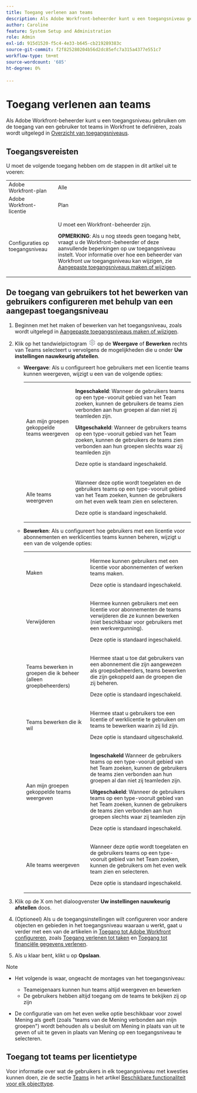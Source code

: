 ```yaml
---
title: Toegang verlenen aan teams
description: Als Adobe Workfront-beheerder kunt u een toegangsniveau gebruiken om de toegang van een gebruiker tot teams in Workfront te definiëren
author: Caroline
feature: System Setup and Administration
role: Admin
exl-id: 915d1520-f5c4-4e33-b645-cb219289383c
source-git-commit: f2f825280204b56d2dc85efc7a315a4377e551c7
workflow-type: tm+mt
source-wordcount: '685'
ht-degree: 0%

---
```


# Toegang verlenen aan teams

Als Adobe Workfront-beheerder kunt u een toegangsniveau gebruiken om de toegang van een gebruiker tot teams in Workfront te definiëren, zoals wordt uitgelegd in [Overzicht van toegangsniveaus](../../../administration-and-setup/add-users/access-levels-and-object-permissions/access-levels-overview.md).

## Toegangsvereisten

U moet de volgende toegang hebben om de stappen in dit artikel uit te voeren:

<table style="table-layout:auto"> 
 <col> 
 <col> 
 <tbody> 
  <tr> 
   <td role="rowheader">Adobe Workfront-plan</td> 
   <td>Alle</td> 
  </tr> 
  <tr> 
   <td role="rowheader">Adobe Workfront-licentie</td> 
   <td>Plan</td> 
  </tr> 
  <tr> 
   <td role="rowheader">Configuraties op toegangsniveau</td> 
   <td> <p>U moet een Workfront-beheerder zijn.</p> <p><b>OPMERKING</b>: Als u nog steeds geen toegang hebt, vraagt u de Workfront-beheerder of deze aanvullende beperkingen op uw toegangsniveau instelt. Voor informatie over hoe een beheerder van Workfront uw toegangsniveau kan wijzigen, zie <a href="../../../administration-and-setup/add-users/configure-and-grant-access/create-modify-access-levels.md" class="MCXref xref" data-mc-variable-override="">Aangepaste toegangsniveaus maken of wijzigen</a>.</p> </td> 
  </tr> 
 </tbody> 
</table>

## De toegang van gebruikers tot het bewerken van gebruikers configureren met behulp van een aangepast toegangsniveau

1. Beginnen met het maken of bewerken van het toegangsniveau, zoals wordt uitgelegd in [Aangepaste toegangsniveaus maken of wijzigen](../../../administration-and-setup/add-users/configure-and-grant-access/create-modify-access-levels.md).
1. Klik op het tandwielpictogram ![](assets/gear-icon-settings.png) op de **Weergave** of **Bewerken** rechts van Teams selecteert u vervolgens de mogelijkheden die u onder **Uw instellingen nauwkeurig afstellen**.

   * **Weergave**: Als u configureert hoe gebruikers met een licentie teams kunnen weergeven, wijzigt u een van de volgende opties:

      <table style="table-layout:auto">
       <col>
       <col>
       <tbody>
        <tr>
         <td role="rowheader">Aan mijn groepen gekoppelde teams weergeven</td>
         <td>
          <p><b>Ingeschakeld</b>: Wanneer de gebruikers teams op een type-vooruit gebied van het Team zoeken, kunnen de gebruikers de teams zien verbonden aan hun groepen al dan niet zij teamleden zijn. </p>
          <p><b>Uitgeschakeld</b>: Wanneer de gebruikers teams op een type-vooruit gebied van het Team zoeken, kunnen de gebruikers de teams zien verbonden aan hun groepen slechts waar zij teamleden zijn</p><p>Deze optie is standaard ingeschakeld.</p>
          </td>
        </tr>
        <tr>
         <td role="rowheader">Alle teams weergeven</td>
         <td><p>Wanneer deze optie wordt toegelaten en de gebruikers teams op een type-vooruit gebied van het Team zoeken, kunnen de gebruikers om het even welk team zien en selecteren.</p><p>Deze optie is standaard ingeschakeld. </p></td>
        </tr>
       </tbody>
      </table>

   * **Bewerken**: Als u configureert hoe gebruikers met een licentie voor abonnementen en werklicenties teams kunnen beheren, wijzigt u een van de volgende opties:

      <table style="table-layout:auto">
       <col>
       <col>
       <tbody>
        <tr>
         <td role="rowheader">Maken</td>
         <td><p>Hiermee kunnen gebruikers met een licentie voor abonnementen of werken teams maken.</p><p>Deze optie is standaard ingeschakeld.</p></td>
        </tr>
        <tr>
         <td role="rowheader">Verwijderen</td>
         <td><p> Hiermee kunnen gebruikers met een licentie voor abonnementen de teams verwijderen die ze kunnen bewerken (niet beschikbaar voor gebruikers met een werkvergunning).</p><p>Deze optie is standaard ingeschakeld.</p></td>
        </tr>
        <tr>
         <td role="rowheader">Teams bewerken in groepen die ik beheer (alleen groepbeheerders)</td>
         <td><p>Hiermee staat u toe dat gebruikers van een abonnement die zijn aangewezen als groepsbeheerders, teams bewerken die zijn gekoppeld aan de groepen die zij beheren.</p><p>Deze optie is standaard ingeschakeld.</p></td>
        </tr>
        <tr>
         <td role="rowheader">Teams bewerken die ik wil</td>
         <td><p>Hiermee staat u gebruikers toe een licentie of werklicentie te gebruiken om teams te bewerken waarin zij lid zijn.</p><p>Deze optie is standaard uitgeschakeld.</p></td>
        </tr>
        <tr>
         <td role="rowheader">Aan mijn groepen gekoppelde teams weergeven</td>
         <td>
         <p><b>Ingeschakeld</b> Wanneer de gebruikers teams op een type-vooruit gebied van het Team zoeken, kunnen de gebruikers de teams zien verbonden aan hun groepen al dan niet zij teamleden zijn. </p>
         <p><b>Uitgeschakeld</b>: Wanneer de gebruikers teams op een type-vooruit gebied van het Team zoeken, kunnen de gebruikers de teams zien verbonden aan hun groepen slechts waar zij teamleden zijn</p><p>Deze optie is standaard ingeschakeld.</p>
         </td>
        </tr>
        <tr>
         <td role="rowheader">Alle teams weergeven</td>
         <td><p>Wanneer deze optie wordt toegelaten en de gebruikers teams op een type-vooruit gebied van het Team zoeken, kunnen de gebruikers om het even welk team zien en selecteren.</p><p>Deze optie is standaard ingeschakeld. </p></td>
        </tr>
       </tbody>
      </table>

1. Klik op de X om het dialoogvenster **Uw instellingen nauwkeurig afstellen** doos.
1. (Optioneel) Als u de toegangsinstellingen wilt configureren voor andere objecten en gebieden in het toegangsniveau waaraan u werkt, gaat u verder met een van de artikelen in [Toegang tot Adobe Workfront configureren](../../../administration-and-setup/add-users/configure-and-grant-access/configure-access.md), zoals [Toegang verlenen tot taken](../../../administration-and-setup/add-users/configure-and-grant-access/grant-access-tasks.md) en [Toegang tot financiële gegevens verlenen](../../../administration-and-setup/add-users/configure-and-grant-access/grant-access-financial.md).
1. Als u klaar bent, klikt u op **Opslaan**.

>[!NOTE]
>
>* Het volgende is waar, ongeacht de montages van het toegangsniveau:
   >
   >   * Teameigenaars kunnen hun teams altijd weergeven en bewerken
   >   * De gebruikers hebben altijd toegang om de teams te bekijken zij op zijn
>
* De configuratie van om het even welke optie beschikbaar voor zowel Mening als geeft (zoals &quot;teams van de Mening verbonden aan mijn groepen&quot;) wordt behouden als u besluit om Mening in plaats van uit te geven of uit te geven in plaats van Mening op een toegangsniveau te selecteren.
>


## Toegang tot teams per licentietype

Voor informatie over wat de gebruikers in elk toegangsniveau met kwesties kunnen doen, zie de sectie [Teams](../../../administration-and-setup/add-users/access-levels-and-object-permissions/functionality-available-for-each-object-type.md#teams) in het artikel [Beschikbare functionaliteit voor elk objecttype](../../../administration-and-setup/add-users/access-levels-and-object-permissions/functionality-available-for-each-object-type.md).
